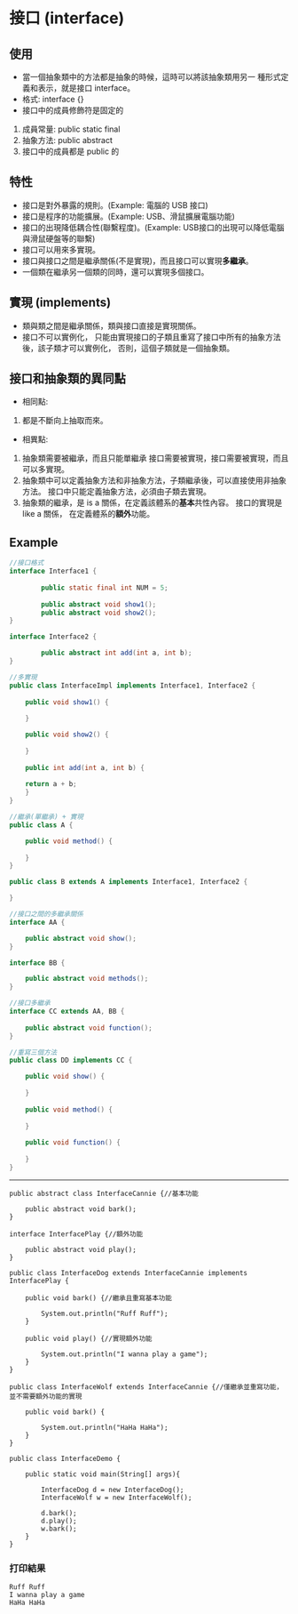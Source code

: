 # 接口 (interface)

## 使用
- 當一個抽象類中的方法都是抽象的時候，這時可以將該抽象類用另一   種形式定義和表示，就是接口 interface。
- 格式: interface {}
- 接口中的成員修飾符是固定的
1. 成員常量: public static final
2. 抽象方法: public abstract
3. 接口中的成員都是 public 的

## 特性
- 接口是對外暴露的規則。(Example: 電腦的 USB 接口)
- 接口是程序的功能擴展。(Example: USB、滑鼠擴展電腦功能)
- 接口的出現降低耦合性(聯繫程度)。(Example: USB接口的出現可以降低電腦與滑鼠硬盤等的聯繫)
- 接口可以用來多實現。
- 接口與接口之間是繼承關係(不是實現)，而且接口可以實現**多繼承**。
- 一個類在繼承另一個類的同時，還可以實現多個接口。

## 實現 (implements)
- 類與類之間是繼承關係，類與接口直接是實現關係。
- 接口不可以實例化，
  只能由實現接口的子類且重寫了接口中所有的抽象方法後，該子類才可以實例化，
  否則，這個子類就是一個抽象類。

## 接口和抽象類的異同點
- 相同點:
1. 都是不斷向上抽取而來。
-  相異點:
1. 抽象類需要被繼承，而且只能單繼承
   接口需要被實現，接口需要被實現，而且可以多實現。
2. 抽象類中可以定義抽象方法和非抽象方法，子類繼承後，可以直接使用非抽象方法。
   接口中只能定義抽象方法，必須由子類去實現。
3. 抽象類的繼承，是 is a 關係，在定義該體系的**基本**共性內容。
   接口的實現是 like a 關係， 在定義體系的**額外**功能。

## Example
```java
//接口格式
interface Interface1 {
    
        public static final int NUM = 5;
        
        public abstract void show1();
        public abstract void show2();
}

interface Interface2 {

        public abstract int add(int a, int b);
}

//多實現
public class InterfaceImpl implements Interface1, Interface2 {
    
    public void show1() {
    
    }

    public void show2() {
    
    }
    
    public int add(int a, int b) {
    
    return a + b;
    }
}

//繼承(單繼承) + 實現
public class A {

    public void method() {
    
    }
}

public class B extends A implements Interface1, Interface2 {

}

//接口之間的多繼承關係
interface AA {

    public abstract void show();
}

interface BB {

    public abstract void methods();
}

//接口多繼承
interface CC extends AA, BB {
    
    public abstract void function();
}

//重寫三個方法
public class DD implements CC {

    public void show() {
    
    }
    
    public void method() {
    
    }
    
    public void function() {
    
    }
}
```
---
```
public abstract class InterfaceCannie {//基本功能
	
	public abstract void bark();
}

interface InterfacePlay {//額外功能
	
	public abstract void play();
}

public class InterfaceDog extends InterfaceCannie implements InterfacePlay {

	public void bark() {//繼承且重寫基本功能
		
		System.out.println("Ruff Ruff");
	}
	
	public void play() {//實現額外功能
		
		System.out.println("I wanna play a game");
	}
}

public class InterfaceWolf extends InterfaceCannie {//僅繼承並重寫功能，並不需要額外功能的實現
	
	public void bark() {
		
		System.out.println("HaHa HaHa");
	}
}

public class InterfaceDemo {
    
    public static void main(String[] args){
    
        InterfaceDog d = new InterfaceDog();
        InterfaceWolf w = new InterfaceWolf();
        
        d.bark();
        d.play();
        w.bark();
    }
}
```
### 打印結果
```
Ruff Ruff
I wanna play a game
HaHa HaHa
```
